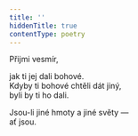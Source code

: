 ```yaml
---
title: ''
hiddenTitle: true
contentType: poetry
---
```


<section>

Přijmi vesmír,

jak ti jej dali bohové.  
Kdyby ti bohové chtěli dát jiný,  
byli by ti ho dali.

</section>

<section>

Jsou-li jiné hmoty a jiné světy —  
ať jsou.

</section>
